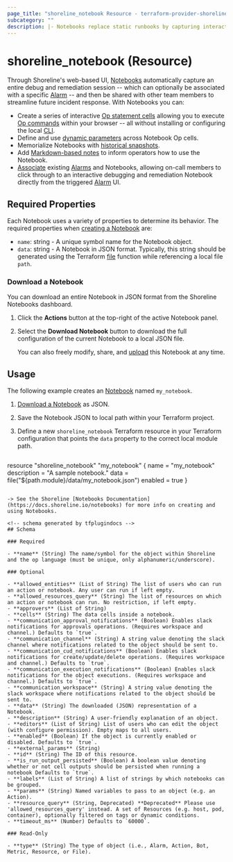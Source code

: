 ```yaml
---
page_title: "shoreline_notebook Resource - terraform-provider-shoreline"
subcategory: ""
description: |- Notebooks replace static runbooks by capturing interactive debug and remediation sessions in a convenient UI.
---
```


# shoreline_notebook (Resource)

Through Shoreline's web-based UI, [Notebooks](https://docs.shoreline.io/notebooks) automatically capture an entire debug and remediation session -- which can optionally be associated with a specific [Alarm](https://docs.shoreline.io/alarms) -- and then be shared with other team members to streamline future incident response. With Notebooks you can:

- Create a series of interactive [Op statement cells](https://docs.shoreline.io/notebooks#op-statements) allowing you to execute [Op commands](https://docs.shoreline.io/op/commands) within your browser -- all without installing or configuring the local [CLI](https://docs.shoreline.io/cli).
- Define and use [dynamic parameters](https://docs.shoreline.io/notebooks/parameters) across Notebook Op cells.
- Memorialize Notebooks with [historical snapshots](https://docs.shoreline.io/notebooks/runs).
- Add [Markdown-based notes](https://docs.shoreline.io/notebooks#notes) to inform operators how to use the Notebook.
- [Associate](https://docs.shoreline.io/notebooks#alarm-association) existing [Alarms](https://docs.shoreline.io/alarms) and Notebooks, allowing on-call members to click through to an interactive debugging and remediation Notebook directly from the triggered [Alarm](https://docs.shoreline.io/alarms) UI.

## Required Properties

Each Notebook uses a variety of properties to determine its behavior. The required properties when [creating a Notebook](https://docs.shoreline.io/notebooks#create-a-notebook) are:

- `name`: string - A unique symbol name for the Notebook object.
- `data`: string - A Notebook in JSON format.  Typically, this string should be generated using the Terraform [file](https://www.terraform.io/language/functions/file) function while referencing a local file `path`.

### Download a Notebook

You can download an entire Notebook in JSON format from the Shoreline Notebooks dashboard.

1. Click the **Actions** button at the top-right of the active Notebook panel.
2. Select the **Download Notebook** button to download the full configuration of the current Notebook to a local JSON file.

   You can also freely modify, share, and [upload](https://docs.shoreline.io/notebooks#upload-a-notebook) this Notebook at any time.

## Usage

The following example creates an [Notebook](https://docs.shoreline.io/notebooks) named `my_notebook`.

1. [Download a Notebook](https://docs.shoreline.io#download-a-notebook) as JSON.
2. Save the Notebook JSON to local path within your Terraform project.
3. Define a new `shoreline_notebook` Terraform resource in your Terraform configuration that points the `data` property to the correct local module path.

   ```terraform
resource "shoreline_notebook" "my_notebook" {
  name        = "my_notebook"
  description = "A sample notebook."
  data        = file("${path.module}/data/my_notebook.json")
  enabled     = true
}
```

-> See the Shoreline [Notebooks Documentation](https://docs.shoreline.io/notebooks) for more info on creating and using Notebooks.

<!-- schema generated by tfplugindocs -->
## Schema

### Required

- **name** (String) The name/symbol for the object within Shoreline and the op language (must be unique, only alphanumeric/underscore).

### Optional

- **allowed_entities** (List of String) The list of users who can run an action or notebook. Any user can run if left empty.
- **allowed_resources_query** (String) The list of resources on which an action or notebook can run. No restriction, if left empty.
- **approvers** (List of String)
- **cells** (String) The data cells inside a notebook.
- **communication_approval_notifications** (Boolean) Enables slack notifications for approvals operations. (Requires workspace and channel.) Defaults to `true`.
- **communication_channel** (String) A string value denoting the slack channel where notifications related to the object should be sent to.
- **communication_cud_notifications** (Boolean) Enables slack notifications for create/update/delete operations. (Requires workspace and channel.) Defaults to `true`.
- **communication_execution_notifications** (Boolean) Enables slack notifications for the object executions. (Requires workspace and channel.) Defaults to `true`.
- **communication_workspace** (String) A string value denoting the slack workspace where notifications related to the object should be sent to.
- **data** (String) The downloaded (JSON) representation of a Notebook.
- **description** (String) A user-friendly explanation of an object.
- **editors** (List of String) List of users who can edit the object (with configure permission). Empty maps to all users.
- **enabled** (Boolean) If the object is currently enabled or disabled. Defaults to `true`.
- **external_params** (String)
- **id** (String) The ID of this resource.
- **is_run_output_persisted** (Boolean) A boolean value denoting whether or not cell outputs should be persisted when running a notebook Defaults to `true`.
- **labels** (List of String) A list of strings by which notebooks can be grouped.
- **params** (String) Named variables to pass to an object (e.g. an Action).
- **resource_query** (String, Deprecated) **Deprecated** Please use 'allowed_resources_query' instead. A set of Resources (e.g. host, pod, container), optionally filtered on tags or dynamic conditions.
- **timeout_ms** (Number) Defaults to `60000`.

### Read-Only

- **type** (String) The type of object (i.e., Alarm, Action, Bot, Metric, Resource, or File).
